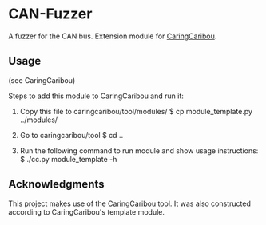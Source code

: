 # CAN-Fuzzer
A fuzzer for the CAN bus. Extension module for [CaringCaribou](https://github.com/CaringCaribou/caringcaribou).


## Usage
(see CaringCaribou)

Steps to add this module to CaringCaribou and run it:
1. Copy this file to caringcaribou/tool/modules/
    $ cp module_template.py ../modules/

2. Go to caringcaribou/tool
    $ cd ..
3. Run the following command to run module and show usage instructions:
    $ ./cc.py module_template -h


## Acknowledgments
This project makes use of the [CaringCaribou](https://github.com/CaringCaribou/caringcaribou) tool.
It was also constructed according to CaringCaribou's template module.

